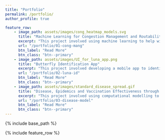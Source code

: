 ```yaml
---
title: "Portfolio"
permalink: /portfolio/
author_profile: true

feature_row:
    - image_path: assets/images/cong_heatmap_models.svg
      title: "Machine Learning for Congestion Management and Routability Prediction within FPGA Placement"
      excerpt: "This project involved using machine learning to help with the FPGA placement problem."
      url: "/portfolio/01-cong-mang"
      btn_label: "Read More"
      btn_class: "btn--primary"
    - image_path: assets/images/UI_for_luna_app.png
      title: "Butterfly Identification App"
      excerpt: "This project involved developing a mobile app to identify the species of a butterfly from an image."
      url: "/portfolio/02-luna-id"
      btn_label: "Read More"
      btn_class: "btn--primary"
    - image_path: assets/images/standard_disease_spread.gif
      title: "Disease, Epidemics and Vaccination Effectiveness through Agent Based Modelling"
      excerpt: "This project involved using computational modelling to look at how vaccines affect disease spread."
      url: "/portfolio/03-disease-model"
      btn_label: "Read More"
      btn_class: "btn--primary"
---
```


{% include base_path %}


{% include feature_row %}
